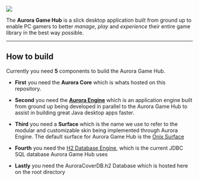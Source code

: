 ![](https://raw.github.com/sguergachi/AuroraGameHub/dev/AuroraGameHub_pic.png)

The **Aurora Game Hub** is a slick desktop application
built from ground up to enable PC gamers to better *manage*, *play* and *experience* their entire game library in the best way possible.


--------------------------------------------------------------

**How to build**
------------

Currently you need **5** components to build the Aurora Game Hub.

- **First** you need the **Aurora Core** which is whats hosted on this repository.

- **Second** you need the **[Aurora Engine](https://github.com/sguergachi/AuroraEngine)** which is an application engine built from ground up being developed in parallel to the Aurora Game Hub to assist in building great Java desktop apps faster.

- **Third** you need a **Surface** which is the name we use to refer to the modular and customizable skin being implemented through Aurora Engine. The default surface for Aurora Game Hub is the [Onix Surface](https://github.com/sguergachi/OnixSurface "Onix Surface")

- **Fourth** you need the [H2 Database Engine](http://h2database.com "H2 Database Engine"), which is the current JDBC SQL database Aurora Game Hub uses

- **Lastly** you need the AuroraCoverDB.h2 Database which is hosted here on the root directory
